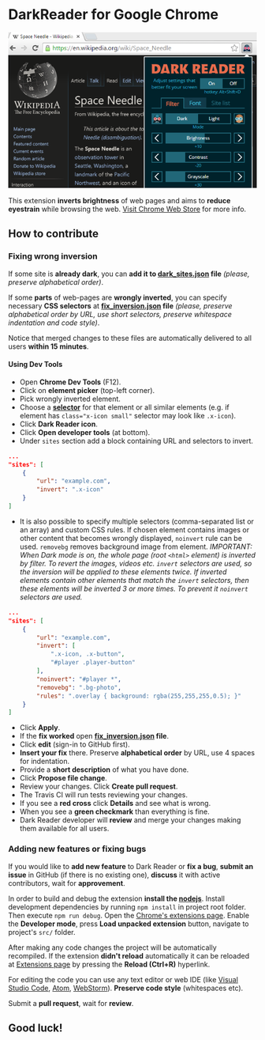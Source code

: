 DarkReader for Google Chrome
================
![Dark Reader screenshot](promo/screenshots/screenshot_filter.png)

This extension **inverts brightness** of web pages and aims to **reduce eyestrain** while browsing the web.
[Visit Chrome Web Store](https://chrome.google.com/webstore/detail/dark-reader/eimadpbcbfnmbkopoojfekhnkhdbieeh) for more info.

## How to contribute

### Fixing wrong inversion

If some site is **already dark**, you can **add it to [dark_sites.json](https://github.com/alexanderby/darkreader/blob/master/src/config/dark_sites.json) file** *(please, preserve alphabetical order)*.

If some **parts** of web-pages are **wrongly inverted**, you can specify necessary **CSS selectors** at **[fix_inversion.json](https://github.com/alexanderby/darkreader/blob/master/src/config/fix_inversion.json) file** *(please, preserve alphabetical order by URL, use short selectors, preserve whitespace indentation and code style)*.

Notice that merged changes to these files are automatically delivered to all users **within 15 minutes**.

#### Using Dev Tools

- Open **Chrome Dev Tools** (F12).
- Click on **element picker** (top-left corner).
- Pick wrongly inverted element.
- Choose a **[selector](https://developer.mozilla.org/en-US/docs/Web/CSS/CSS_Selectors)** for that element or all similar elements (e.g. if element has `class="x-icon small"` selector may look like `.x-icon`).
- Click **Dark Reader icon**.
- Click **Open developer tools** (at bottom).
- Under `sites` section add a block containing URL and selectors to invert.
```json
...
"sites": [
    {
        "url": "example.com",
        "invert": ".x-icon"
    }
]
```
- It is also possible to specify multiple selectors (comma-separated list or an array) and custom CSS rules. If chosen element contains images or other content that becomes wrongly displayed, `noinvert` rule can be used. `removebg` removes background image from element.
*IMPORTANT: When Dark mode is on, the whole page (root `<html>` element) is inverted by filter. To revert the images, videos etc. `invert` selectors are used, so the inversion will be applied to these elements twice. If inverted elements contain other elements that match the `invert` selectors, then these elements will be inverted 3 or more times. To prevent it `noinvert` selectors are used.*
```json
...
"sites": [
    {
        "url": "example.com",
        "invert": [
            ".x-icon, .x-button",
            "#player .player-button"
        ],
        "noinvert": "#player *",
        "removebg": ".bg-photo",
        "rules": ".overlay { background: rgba(255,255,255,0.5); }"
    }
]
```
- Click **Apply**.
- If the **fix worked** open **[fix_inversion.json](https://github.com/alexanderby/darkreader/blob/master/src/config/fix_inversion.json) file**.
- Click **edit** (sign-in to GitHub first).
- **Insert your fix** there. Preserve **alphabetical order** by URL, use 4 spaces for indentation.
- Provide a **short description** of what you have done.
- Click **Propose file change**.
- Review your changes. Click **Create pull request**.
- The Travis CI will run tests reviewing your changes.
- If you see a **red cross** click **Details** and see what is wrong.
- When you see a **green checkmark** than everything is fine.
- Dark Reader developer will **review** and merge your changes making them available for all users.

### Adding new features or fixing bugs

If you would like to **add new feature** to Dark Reader or **fix a bug**, **submit an issue** in GitHub (if there is no existing one), **discuss** it with active contributors, wait for **approvement**.

In order to build and debug the extension **install the [nodejs](https://nodejs.org/)**.
Install development dependencies by running ```npm install``` in project root folder.
Then execute ```npm run debug```.
Open the [Chrome's extensions page](https://support.google.com/chrome/answer/187443).
Enable the **Developer mode**, press **Load unpacked extension** button, navigate to project's ```src/``` folder.

After making any code changes the project will be automatically recompiled.
If the extension **didn't reload** automatically it can be reloaded at [Extensions page](chrome://extensions) by pressing the **Reload (Ctrl+R)** hyperlink.

For editing the code you can use any text editor or web IDE (like [Visual Studio Code](https://code.visualstudio.com), [Atom](https://atom.io/), [WebStorm](https://www.jetbrains.com/webstorm/)).
**Preserve code style** (whitespaces etc).

Submit a **pull request**, wait for **review**.

## Good luck!
